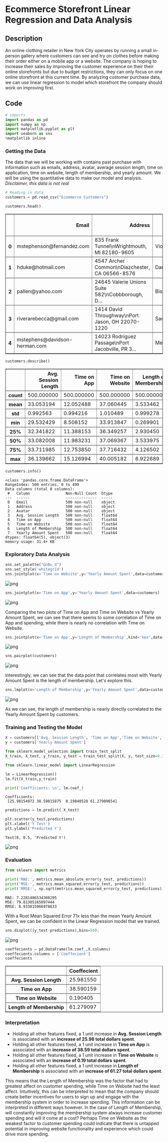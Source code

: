 # Ecommerce Storefront Linear Regression and Data Analysis

## Description

An online clothing retailer in New York City operates by running a small in-person gallery where customers can see and try on clothes before making their order either on a mobile app or a website. The company is hoping to increase their sales by improving the customer experience on their their online storefronts but due to budget restrictions, they can only focus on one online storefront at this current time. By analyzing customer purchase data, we can use linear regression to model which storefront the company should work on improving first.

## Code


```python
# imports
import pandas as pd
import numpy as np
import matplotlib.pyplot as plt
import seaborn as sns
%matplotlib inline
```

### Getting the Data

The data that we will be working with contains past purchase with information such as emails, address, avatar, average session length, time on application, time on website, length of membership, and yearly amount. We will be using the quantitative data to make our model and analysis. *Disclaimer, this data is not real*


```python
# Reading in data
customers = pd.read_csv("Ecommerce Customers")
```


```python
customers.head()
```




<div>
<table border="1" class="dataframe">
  <thead>
    <tr style="text-align: right;">
      <th></th>
      <th>Email</th>
      <th>Address</th>
      <th>Avatar</th>
      <th>Avg. Session Length</th>
      <th>Time on App</th>
      <th>Time on Website</th>
      <th>Length of Membership</th>
      <th>Yearly Amount Spent</th>
    </tr>
  </thead>
  <tbody>
    <tr>
      <th>0</th>
      <td>mstephenson@fernandez.com</td>
      <td>835 Frank Tunnel\nWrightmouth, MI 82180-9605</td>
      <td>Violet</td>
      <td>34.497268</td>
      <td>12.655651</td>
      <td>39.577668</td>
      <td>4.082621</td>
      <td>587.951054</td>
    </tr>
    <tr>
      <th>1</th>
      <td>hduke@hotmail.com</td>
      <td>4547 Archer Common\nDiazchester, CA 06566-8576</td>
      <td>DarkGreen</td>
      <td>31.926272</td>
      <td>11.109461</td>
      <td>37.268959</td>
      <td>2.664034</td>
      <td>392.204933</td>
    </tr>
    <tr>
      <th>2</th>
      <td>pallen@yahoo.com</td>
      <td>24645 Valerie Unions Suite 582\nCobbborough, D...</td>
      <td>Bisque</td>
      <td>33.000915</td>
      <td>11.330278</td>
      <td>37.110597</td>
      <td>4.104543</td>
      <td>487.547505</td>
    </tr>
    <tr>
      <th>3</th>
      <td>riverarebecca@gmail.com</td>
      <td>1414 David Throughway\nPort Jason, OH 22070-1220</td>
      <td>SaddleBrown</td>
      <td>34.305557</td>
      <td>13.717514</td>
      <td>36.721283</td>
      <td>3.120179</td>
      <td>581.852344</td>
    </tr>
    <tr>
      <th>4</th>
      <td>mstephens@davidson-herman.com</td>
      <td>14023 Rodriguez Passage\nPort Jacobville, PR 3...</td>
      <td>MediumAquaMarine</td>
      <td>33.330673</td>
      <td>12.795189</td>
      <td>37.536653</td>
      <td>4.446308</td>
      <td>599.406092</td>
    </tr>
  </tbody>
</table>
</div>




```python
customers.describe()
```




<div>
<table border="1" class="dataframe">
  <thead>
    <tr style="text-align: right;">
      <th></th>
      <th>Avg. Session Length</th>
      <th>Time on App</th>
      <th>Time on Website</th>
      <th>Length of Membership</th>
      <th>Yearly Amount Spent</th>
    </tr>
  </thead>
  <tbody>
    <tr>
      <th>count</th>
      <td>500.000000</td>
      <td>500.000000</td>
      <td>500.000000</td>
      <td>500.000000</td>
      <td>500.000000</td>
    </tr>
    <tr>
      <th>mean</th>
      <td>33.053194</td>
      <td>12.052488</td>
      <td>37.060445</td>
      <td>3.533462</td>
      <td>499.314038</td>
    </tr>
    <tr>
      <th>std</th>
      <td>0.992563</td>
      <td>0.994216</td>
      <td>1.010489</td>
      <td>0.999278</td>
      <td>79.314782</td>
    </tr>
    <tr>
      <th>min</th>
      <td>29.532429</td>
      <td>8.508152</td>
      <td>33.913847</td>
      <td>0.269901</td>
      <td>256.670582</td>
    </tr>
    <tr>
      <th>25%</th>
      <td>32.341822</td>
      <td>11.388153</td>
      <td>36.349257</td>
      <td>2.930450</td>
      <td>445.038277</td>
    </tr>
    <tr>
      <th>50%</th>
      <td>33.082008</td>
      <td>11.983231</td>
      <td>37.069367</td>
      <td>3.533975</td>
      <td>498.887875</td>
    </tr>
    <tr>
      <th>75%</th>
      <td>33.711985</td>
      <td>12.753850</td>
      <td>37.716432</td>
      <td>4.126502</td>
      <td>549.313828</td>
    </tr>
    <tr>
      <th>max</th>
      <td>36.139662</td>
      <td>15.126994</td>
      <td>40.005182</td>
      <td>6.922689</td>
      <td>765.518462</td>
    </tr>
  </tbody>
</table>
</div>




```python
customers.info()
```

    <class 'pandas.core.frame.DataFrame'>
    RangeIndex: 500 entries, 0 to 499
    Data columns (total 8 columns):
     #   Column                Non-Null Count  Dtype  
    ---  ------                --------------  -----  
     0   Email                 500 non-null    object 
     1   Address               500 non-null    object 
     2   Avatar                500 non-null    object 
     3   Avg. Session Length   500 non-null    float64
     4   Time on App           500 non-null    float64
     5   Time on Website       500 non-null    float64
     6   Length of Membership  500 non-null    float64
     7   Yearly Amount Spent   500 non-null    float64
    dtypes: float64(5), object(3)
    memory usage: 31.4+ KB
    

### Exploratory Data Analysis


```python
sns.set_palette("GnBu_d")
sns.set_style('whitegrid')
sns.jointplot(x='Time on Website',y='Yearly Amount Spent',data=customers)
```








    
![png](output_12_1.png)
    



```python
sns.jointplot(x='Time on App',y='Yearly Amount Spent',data=customers)
```








    
![png](output_13_1.png)
    


Comparing the two plots of Time on App and Time on Website vs Yearly Amount Spent, we can see that there seems to some correlation of Time on App and spending, while there is nearly no correlation with Time on Website.



```python
sns.jointplot(x='Time on App',y='Length of Membership',kind='hex',data=customers)
```









    
![png](output_14_1.png)
    



```python
sns.pairplot(customers)
```








    
![png](output_15_1.png)
    


Interestingly, we can see that the data point that correlates most with Yearly Amount Spent is the length of membership. Let's explore this.


```python
sns.lmplot(x='Length of Membership',y='Yearly Amount Spent',data=customers)
```








    
![png](output_17_1.png)
    


As we can see, the length of membership is nearly directly correlated to the Yearly Amount Spent by customers.

### Training and Testing the Model


```python
X = customers[['Avg. Session Length', 'Time on App','Time on Website', 'Length of Membership']]
y = customers['Yearly Amount Spent']
```


```python
from sklearn.model_selection import train_test_split
X_train, X_test, y_train, y_test = train_test_split(X, y, test_size=0.3, random_state=101)
```


```python
from sklearn.linear_model import LinearRegression
```


```python
lm = LinearRegression()
lm.fit(X_train,y_train)
```

```python
print('Coefficients: \n', lm.coef_)
```

    Coefficients: 
     [25.98154972 38.59015875  0.19040528 61.27909654]
    


```python
predictions = lm.predict( X_test)
```


```python
plt.scatter(y_test,predictions)
plt.xlabel('Y Test')
plt.ylabel('Predicted Y')
```




    Text(0, 0.5, 'Predicted Y')




    
![png](output_26_1.png)
    


### Evaluation


```python
from sklearn import metrics

print('MAE:', metrics.mean_absolute_error(y_test, predictions))
print('MSE:', metrics.mean_squared_error(y_test, predictions))
print('RMSE:', np.sqrt(metrics.mean_squared_error(y_test, predictions)))
```

    MAE: 7.2281486534308295
    MSE: 79.81305165097444
    RMSE: 8.933815066978633
    

With a Root Mean Squared Error 71x less than the mean Yearly Amount Spent, we can be confident in the Linear Regression model that we trained.


```python
sns.displot((y_test-predictions),bins=50);
```


    
![png](output_30_0.png)
    



```python
coeffecients = pd.DataFrame(lm.coef_,X.columns)
coeffecients.columns = ['Coeffecient']
coeffecients
```




<div>
<table border="1" class="dataframe">
  <thead>
    <tr style="text-align: right;">
      <th></th>
      <th>Coeffecient</th>
    </tr>
  </thead>
  <tbody>
    <tr>
      <th>Avg. Session Length</th>
      <td>25.981550</td>
    </tr>
    <tr>
      <th>Time on App</th>
      <td>38.590159</td>
    </tr>
    <tr>
      <th>Time on Website</th>
      <td>0.190405</td>
    </tr>
    <tr>
      <th>Length of Membership</th>
      <td>61.279097</td>
    </tr>
  </tbody>
</table>
</div>



### Interpretation

- Holding all other features fixed, a 1 unit increase in **Avg. Session Length** is associated with an **increase of 25.98 total dollars spent**.
- Holding all other features fixed, a 1 unit increase in **Time on App** is associated with an **increase of 38.59 total dollars spent**.
- Holding all other features fixed, a 1 unit increase in **Time on Website** is associated with an **increase of 0.19 total dollars spent**.
- Holding all other features fixed, a 1 unit increase in **Length of Membership** is associated with an **increase of 61.27 total dollars spent**.

This means that the Length of Membership was the factor that had to greatest affect on customer spending, while Time on Website had the least affect. Intuitively, this can be interpreted to mean that the company should create better incentives for users to sign up and engage with the membership system in order to increase spending. This information can be interpreted in different ways however. In the case of Length of Membership, will constantly improving the membership system always increase customer spending and will it come at a cost? Perhaps Time on Website as the weakest factor to customer spending could indicate that there is untapped potential in improving website functionality and experience which could drive more spending.
